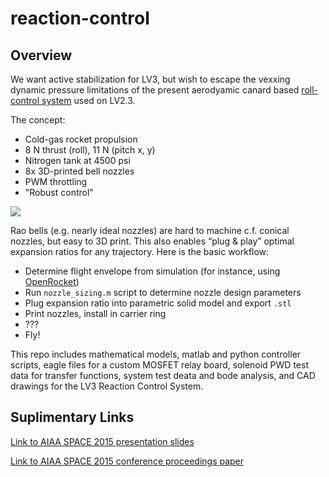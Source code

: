 reaction-control
================

## Overview
We want active stabilization for LV3, but wish to escape the vexxing dynamic pressure limitations of the present aerodyamic canard based [roll-control system](https://github.com/psas/roll-control) used on LV2.3.

The concept:
* Cold-gas rocket propulsion
* 8 N thrust (roll), 11 N (pitch x, y)
* Nitrogen tank at 4500 psi
* 8x 3D-printed bell nozzles
* PWM throttling
* "Robust control"

![](https://github.com/psas/reaction-control/blob/master/module_render.png)

Rao bells (e.g. nearly ideal nozzles) are hard to machine c.f. conical nozzles, but easy to 3D print. This also enables “plug & play” optimal expansion ratios for any trajectory. Here is the basic workflow:
* Determine flight envelope from simulation (for instance, using [OpenRocket](https://github.com/psas/lv3.0-airframe/tree/master/sim/ORK))
* Run `nozzle_sizing.m` script to determine nozzle design parameters
* Plug expansion ratio into parametric solid model and export `.stl`
* Print nozzles, install in carrier ring
* ???
* Fly!

This repo includes mathematical models, matlab and python controller scripts, eagle files for a custom MOSFET relay board, solenoid PWD test data for transfer functions, system test deata and bode analysis, and CAD drawings for the LV3 Reaction Control System.

## Suplimentary Links
[Link to AIAA SPACE 2015 presentation slides](https://docs.google.com/presentation/d/1vfhgjRymidfKbpzjqC0tfAL57iSsNFOEQSFTw5_EEGs/edit?usp=sharing)

[Link to AIAA SPACE 2015 conference proceedings paper](https://github.com/psas/reaction-control/blob/master/pubs/AIAA%20RCS%20Manuscript_FINAL2.pdf)
